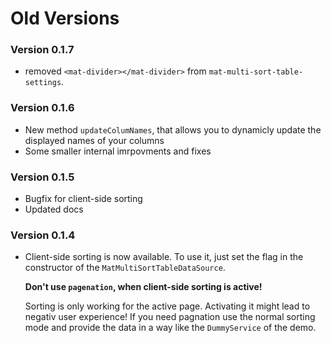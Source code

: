 # Old Versions

### Version 0.1.7
- removed `<mat-divider></mat-divider>` from `mat-multi-sort-table-settings`.

### Version 0.1.6
- New method `updateColumNames`, that allows you to dynamicly update the displayed names of your columns
- Some smaller internal imrpovments and fixes

### Version 0.1.5
- Bugfix for client-side sorting
- Updated docs

### Version 0.1.4
- Client-side sorting is now available. To use it, just set the flag in the constructor of the `MatMultiSortTableDataSource`.
  
  **Don't use `pagenation`, when client-side sorting is active!** 
  
  Sorting is only working for the active page. Activating it might lead to negativ user experience! If you need pagnation use the normal sorting mode and provide the data in a way like the `DummyService` of the demo.